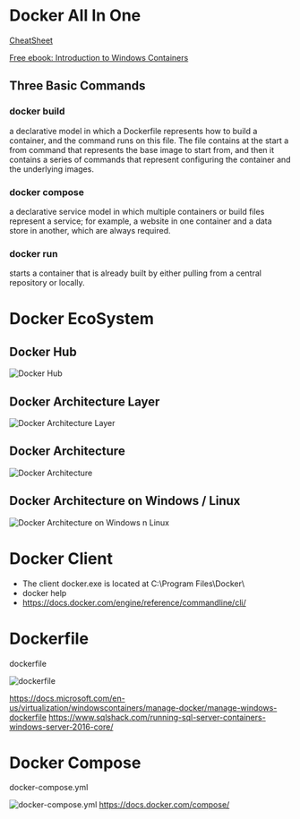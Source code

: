 # Docker All In One
[CheatSheet](<https://www.cheatography.com/tobix10/cheat-sheets/docker-commands/>)

[Free ebook: Introduction to Windows Containers](<https://blogs.msdn.microsoft.com/microsoft_press/2017/08/30/free-ebook-introduction-to-windows-containers/>)

## Three Basic Commands
### docker build
 a declarative model in which a Dockerfile represents how to build a container, and the command runs on this file. The file contains at the start a from command that represents the base image to start from, and then it contains a series of commands that represent configuring the container and the underlying images. 
### docker compose
 a declarative service model in which multiple containers or build files represent a service; for example, a website in one container and a data store in another, which are always required. 
### docker run
 starts a container that is already built by either pulling from a central repository or locally. 

# Docker EcoSystem 
## Docker Hub

![Docker Hub](https://image.slidesharecdn.com/dockerecosystem1-160123214344/95/docker-ecosystem-engine-compose-machine-swarm-registry-11-638.jpg?cb=1453585459 "Docker Hub")

## Docker Architecture Layer

![Docker Architecture Layer](https://www.aquasec.com/wiki/download/attachments/2854889/Docker_Architecture.png?version=1&amp;modificationDate=1520172700553&amp;api=v2 "Docker Architecture Layer")

## Docker Architecture 

![Docker Architecture](https://image.slidesharecdn.com/dockerizingwindowsserverapplications-160629174623/95/dockerizing-windows-server-applications-by-ender-barillas-and-taylor-brown-8-638.jpg?cb=1467222665 "Docker Architecture")

## Docker Architecture on Windows / Linux
![Docker Architecture on Windows n Linux](http://storage.googleapis.com/xebia-blog/1/2017/03/windows-vs-linux-architecture1-1024x342.png "Docker Architecture on Windows n Linux")

# Docker Client

* The client docker.exe is located at C:\Program Files\Docker\
* docker help
* <https://docs.docker.com/engine/reference/commandline/cli/>

# Dockerfile

dockerfile

![dockerfile](https://www.sqlshack.com/wp-content/uploads/2017/04/word-image-60.png)

<https://docs.microsoft.com/en-us/virtualization/windowscontainers/manage-docker/manage-windows-dockerfile>
<https://www.sqlshack.com/running-sql-server-containers-windows-server-2016-core/>

# Docker Compose
docker-compose.yml

![docker-compose.yml](https://copex.io/wp-content/uploads/2015/12/docker-compose.png)
<https://docs.docker.com/compose/>
